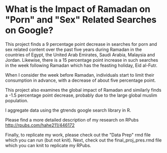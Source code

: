 # What is the Impact of Ramadan on "Porn" and "Sex" Related Searches on Google? 


This project finds a 9 percentage point decrease in searches for porn and sex related content over the past five years during Ramadan in the countries of Egypt, the United Arab Emirates, Saudi Arabia, Malaysia and Jordan. Likewise, there is a  15 percentage point increase in such searches in the week following Ramadan which has the feasting holiday, Eid al-Futr. 

When I consider the week before Ramadan, individuals start to limit their consumption in advance, with a decrease of about five percentage point. 

This project also examines the global impact of Ramadan and similarly finds a -1.5 percentage point decrease, probably due to the large global muslim population. 


I aggregate data using the gtrends google search library in R. 


Please find a more detailed description of my research on RPubs http://rpubs.com/hahe211/446172

Finally, to replicate my work, please check out the "Data Prep" rmd file which you can run (but not knit). Next, check out the final_proj_pres.rmd file which you can knit to replicate my RPubs.

